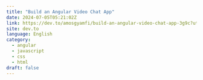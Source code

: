 ```yaml
---
title: "Build an Angular Video Chat App"
date: 2024-07-05T05:21:02Z
link: https://dev.to/amosgyamfi/build-an-angular-video-chat-app-3g9c?utm_medium=RSS&utm_source=news.12bit.vn
site: dev.to
language: English
category:
  - angular
  - javascript
  - css
  - html
draft: false
---
```

